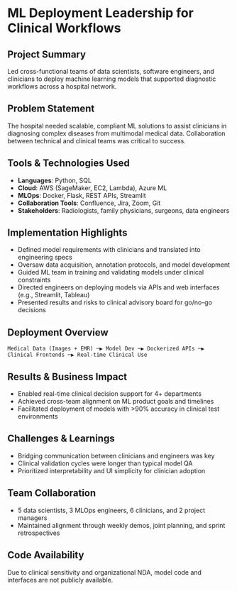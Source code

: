 # ML Deployment Leadership for Clinical Workflows

## Project Summary
Led cross-functional teams of data scientists, software engineers, and clinicians to deploy machine learning models that supported diagnostic workflows across a hospital network.

## Problem Statement
The hospital needed scalable, compliant ML solutions to assist clinicians in diagnosing complex diseases from multimodal medical data. Collaboration between technical and clinical teams was critical to success.

## Tools & Technologies Used
- **Languages**: Python, SQL  
- **Cloud**: AWS (SageMaker, EC2, Lambda), Azure ML  
- **MLOps**: Docker, Flask, REST APIs, Streamlit  
- **Collaboration Tools**: Confluence, Jira, Zoom, Git  
- **Stakeholders**: Radiologists, family physicians, surgeons, data engineers

## Implementation Highlights
- Defined model requirements with clinicians and translated into engineering specs  
- Oversaw data acquisition, annotation protocols, and model development  
- Guided ML team in training and validating models under clinical constraints  
- Directed engineers on deploying models via APIs and web interfaces (e.g., Streamlit, Tableau)  
- Presented results and risks to clinical advisory board for go/no-go decisions

## Deployment Overview
```
Medical Data (Images + EMR) ─▶ Model Dev ─▶ Dockerized APIs ─▶ Clinical Frontends ─▶ Real-time Clinical Use
```

## Results & Business Impact
- Enabled real-time clinical decision support for 4+ departments  
- Achieved cross-team alignment on ML product goals and timelines  
- Facilitated deployment of models with >90% accuracy in clinical test environments

## Challenges & Learnings
- Bridging communication between clinicians and engineers was key  
- Clinical validation cycles were longer than typical model QA  
- Prioritized interpretability and UI simplicity for clinician adoption

## Team Collaboration
- 5 data scientists, 3 MLOps engineers, 6 clinicians, and 2 project managers  
- Maintained alignment through weekly demos, joint planning, and sprint retrospectives

## Code Availability
Due to clinical sensitivity and organizational NDA, model code and interfaces are not publicly available.
